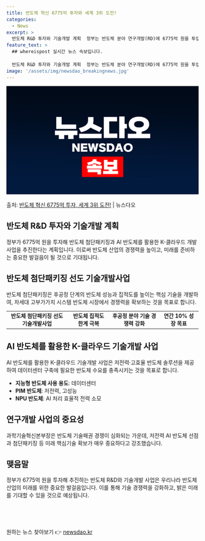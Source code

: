 ```yaml
---
title: 반도체 혁신 6775억 투자와 세계 3위 도전!
categories:
  - News
excerpt: >
  반도체 R&D 투자와 기술개발 계획  정부는 반도체 분야 연구개발(RD)에 6775억 원을 투입해 반도체 첨…
feature_text: >
  ## whereispost 실시간 뉴스 속보입니다.

  반도체 R&D 투자와 기술개발 계획  정부는 반도체 분야 연구개발(RD)에 6775억 원을 투입해 반도체 첨…
image: '/assets/img/newsdao_breakingnews.jpg'
---
```


![뉴스다오 속보](/assets/img/newsdao_breakingnews.jpg)

<p>출처: <a href="https://newsdao.kr/4451" rel="dofollow">반도체 혁신 6775억 투자, 세계 3위 도전!</a> | 뉴스다오</p>

<h2 data-ke-size="size26">반도체 R&D 투자와 기술개발 계획</h2>
<p data-ke-size="size16">정부가 6775억 원을 투자해 반도체 첨단패키징과 AI 반도체를 활용한 K-클라우드 개발 사업을 추진한다는 계획입니다. 이로써 반도체 산업의 경쟁력을 높이고, 미래를 준비하는 중요한 발걸음이 될 것으로 기대됩니다.</p>

<h2 data-ke-size="size26">반도체 첨단패키징 선도 기술개발사업</h2>
<p data-ke-size="size16">반도체 첨단패키징은 후공정 단계의 반도체 성능과 집적도를 높이는 핵심 기술을 개발하여, 차세대 고부가가치 시스템 반도체 시장에서 경쟁력을 확보하는 것을 목표로 합니다.</p>

<table>
  <tr>
    <td style="text-align: center; height: 17px;"><b>반도체 첨단패키징 선도 기술개발사업</b></td>
    <td style="text-align: center; height: 17px;"><b>반도체 집적도 한계 극복</b></td>
    <td style="text-align: center; height: 17px;"><b>후공정 분야 기술 경쟁력 강화</b></td>
    <td style="text-align: center; height: 17px;"><b>연간 10% 성장 목표</b></td>
  </tr>
</table>

<h2 data-ke-size="size26">AI 반도체를 활용한 K-클라우드 기술개발 사업</h2>
<p data-ke-size="size16">AI 반도체를 활용한 K-클라우드 기술개발 사업은 저전력·고효율 반도체 솔루션을 제공하여 데이터센터 구축에 필요한 반도체 수요를 충족시키는 것을 목표로 합니다.</p>

<ul>
  <li><b>지능형 반도체 사용 용도</b>: 데이터센터</li>
  <li><b>PIM 반도체</b>: 저전력, 고성능</li>
  <li><b>NPU 반도체</b>: AI 처리 효율적 전력 소모</li>
</ul>

<h2 data-ke-size="size26">연구개발 사업의 중요성</h2>
<p data-ke-size="size16">과학기술혁신본부장은 반도체 기술패권 경쟁이 심화되는 가운데, 저전력 AI 반도체 선점과 첨단패키징 등 미래 핵심기술 확보가 매우 중요하다고 강조했습니다.</p>

<h2 data-ke-size="size26">맺음말</h2>
<p data-ke-size="size16">정부가 6775억 원을 투자해 추진하는 반도체 R&D와 기술개발 사업은 우리나라 반도체 산업의 미래를 위한 중요한 발걸음입니다. 이를 통해 기술 경쟁력을 강화하고, 밝은 미래를 기대할 수 있을 것으로 예상됩니다.</p>

<p data-ke-size="size16">&nbsp;</p>

<p data-ke-size="size16">&nbsp;</p> 

원하는 뉴스 찾아보기 👉 <a href="https://newsdao.kr" rel="dofollow">newsdao.kr</a>


